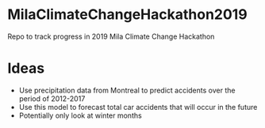 # MilaClimateChangeHackathon2019
 Repo to track progress in 2019 Mila Climate Change Hackathon

# Ideas
- Use precipitation data from Montreal to predict accidents over the period of 2012-2017
- Use this model to forecast total car accidents that will occur in the future
- Potentially only look at winter months 
